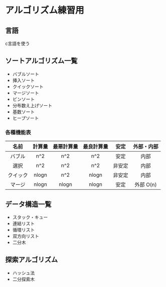 # アルゴリズム練習用

## 言語
c言語を使う

## ソートアルゴリズム一覧
- バブルソート
- 挿入ソート
- クイックソート
- マージソート
- ビンソート
- 分布数え上げソート
- 基数ソート
- ヒープソート

### 各種機能表

|名前|計算量|最悪計算量|最良計算量|安定|外部・内部
|:-:|:-:|:-:|:-:|:-:|:-:|
|バブル|n^2|n^2|n^2|安定|内部
|選択|n^2|n^2|n^2|非安定|内部
|クイック|nlogn|n^2|nlogn|非安定|内部
|マージ|nlogn|nlogn|nlogn|安定|外部 O(n)

## データ構造一覧
- スタック・キュー
- 連結リスト
- 循環リスト
- 双方向リスト
- 二分木

## 探索アルゴリズム
- ハッシュ法
- 二分探索木

